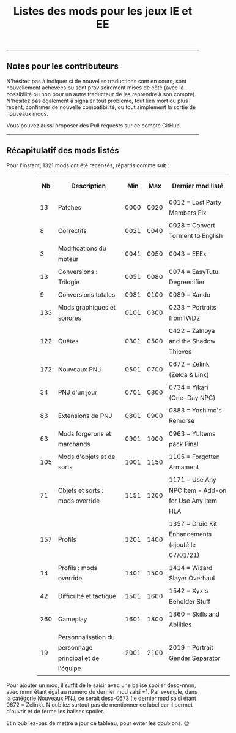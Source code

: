 <div align="center"><h1>Listes des mods pour les jeux IE et EE</h1>

</div><br>


<hr>


## Notes pour les contributeurs

N'hésitez pas à indiquer si de nouvelles traductions sont en cours, sont nouvellement achevées ou sont provisoirement mises de côté (avec la possibilité ou non pour un autre traducteur de les reprendre à son compte). N'hésitez pas également à signaler tout problème, tout lien mort ou plus récent, confirmer de nouvelle compatibilité, ou tout simplement la sortie de nouveaux mods. 

Vous pouvez aussi proposer des Pull requests sur ce compte GitHub.


<hr>


## Récapitulatif des mods listés

Pour l'instant, 1321 mods ont été recensés, répartis comme suit :


<div align="center">
<table class="tableau" style="margin-left: 80px;line-height: 170%;">
<tr style= "line-height: 300%;">
<th>Nb</th>
<th>Description</th>
<th>Min</th>
<th>Max</th>
<th>Dernier mod listé</th>
</tr>
<tr>
<td>13</td>
<td>Patches</td>
<td>0000</td>
<td>0020</td>
<td>0012 = Lost Party Members Fix</td>
</tr>
<tr>
<td>8</td>
<td>Correctifs</td>
<td>0021</td>
<td>0040</td>
<td>0028 = Convert Torment to English</td>
</tr>
<tr>
<td>3</td>
<td>Modifications du moteur</td>
<td>0041</td>
<td>0050</td>
<td>0043 = EEEx</td>
</tr>
<tr>
<td>13</td>
<td>Conversions : Trilogie</td>
<td>0051</td>
<td>0080</td>
<td>0074 = EasyTutu Degreenifier</td>
</tr>
<tr>
<td>9</td>
<td>Conversions totales</td>
<td>0081</td>
<td>0100</td>
<td>0089 = Xando</td>
</tr>

<tr>
<td>133</td>
<td>Mods graphiques et sonores</td>
<td>0101</td>
<td>0300</td>
<td>0233 = Portraits from IWD2</td>
</tr>

<tr>
<td>122</td>
<td>Quêtes</td>
<td>0301</td>
<td>0500</td>
<td>0422 = Zalnoya and the Shadow Thieves</td>
</tr>

<tr>
<td>172</td>
<td>Nouveaux PNJ</td>
<td>0501</td>
<td>0700</td>
<td>0672 = Zelink (Zelda & Link)</td>
</tr>

<tr>
<td>34</td>
<td>PNJ d'un jour</td>
<td>0701</td>
<td>0800</td>
<td>0734 = Yikari (One-Day NPC)</td>
</tr>

<tr>
<td>83</td>
<td>Extensions de PNJ</td>
<td>0801</td>
<td>0900</td>
<td>0883 = Yoshimo's Remorse</td>
</tr>

<tr>
<td>63</td>
<td>Mods forgerons et marchands</td>
<td>0901</td>
<td>1000</td>
<td>0963 = YLItems pack Final</td>
</tr>

<tr>
<td>105</td>
<td>Mods d'objets et de sorts</td>
<td>1001</td>
<td>1150</td>
<td>1105 = Forgotten Armament</td>
</tr>

<tr>
<td>71</td>
<td>Objets et sorts : mods override</td>
<td>1151</td>
<td>1200</td>
<td>1171 = Use Any NPC Item - Add-on for Use Any Item HLA</td>
</tr>

<tr>
<td>157</td>
<td>Profils</td>
<td>1201</td>
<td>1400</td>
<td>1357 = Druid Kit Enhancements (ajouté le 07/01/21)</td>
</tr>

<tr>
<td>14</td>
<td>Profils : mods override</td>
<td>1401</td>
<td>1500</td>
<td>1414 = Wizard Slayer Overhaul</td>
</tr>

<tr>
<td>42</td>
<td>Difficulté et tactique</td>
<td>1501</td>
<td>1600</td>
<td>1542 = Xyx's Beholder Stuff</td>
</tr>

<tr>
<td>260</td>
<td>Gameplay</td>
<td>1601</td>
<td>1800</td>
<td>1860 = Skills and Abilities</td>
</tr>

<tr>
<td>19</td>
<td>Personnalisation du personnage principal et de l'équipe</td>
<td>2001</td>
<td>2100</td>
<td>2019 = Portrait Gender Separator</td>
</tr>

</table>
</div>

Pour ajouter un mod, il suffit de le saisir avec une balise spoiler desc-nnnn, avec nnnn étant égal au numéro du dernier mod saisi +1. Par exemple, dans la catégorie Nouveaux PNJ, ce serait desc-0673 (le dernier mod saisi étant 0672 = Zelink). N'oubliez surtout pas de mentionner ce label car il permet d'ouvrir et de ferme les balises spoiler.

Et n'oubliez-pas de mettre à jour ce tableau, pour éviter les doublons. :wink:

